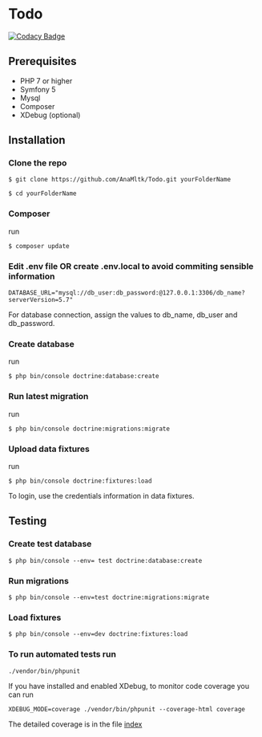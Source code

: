 # Todo
[![Codacy Badge](https://app.codacy.com/project/badge/Grade/a5a1e7be090d48059abe8c786f24455c)](https://www.codacy.com/gh/AnaMltk/Todo/dashboard?utm_source=github.com&amp;utm_medium=referral&amp;utm_content=AnaMltk/Todo&amp;utm_campaign=Badge_Grade)
## Prerequisites
- PHP 7 or higher
- Symfony 5
- Mysql
- Composer
- XDebug (optional)

## Installation

### Clone the repo

`$ git clone https://github.com/AnaMltk/Todo.git yourFolderName`

`$ cd yourFolderName`

### Composer

run

`$ composer update`

### Edit .env file OR create .env.local to avoid commiting sensible information

`DATABASE_URL="mysql://db_user:db_password:@127.0.0.1:3306/db_name?serverVersion=5.7"`

For database connection, assign the values to db_name, db_user and db_password.

### Create database
run

`$ php bin/console doctrine:database:create`

### Run latest migration

run

`$ php bin/console doctrine:migrations:migrate`

### Upload data fixtures
run

`$ php bin/console doctrine:fixtures:load`

To login, use the credentials information in data fixtures. 

## Testing

### Create test database
`$ php bin/console --env= test doctrine:database:create`

### Run migrations 
`$ php bin/console --env=test doctrine:migrations:migrate`

### Load fixtures
`$ php bin/console --env=dev doctrine:fixtures:load`

### To run automated tests run 
`./vendor/bin/phpunit`

If you have installed and enabled XDebug, to monitor code coverage you can run 

`XDEBUG_MODE=coverage ./vendor/bin/phpunit --coverage-html coverage`

The detailed coverage is in the file [index](coverage/index.html)





